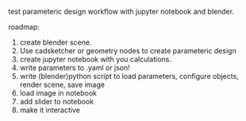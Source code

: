 test parameteric design workflow with jupyter notebook and blender.


roadmap:
1. create blender scene. 
2. Use cadsketcher or geometry nodes to create parameteric design
3. create jupyter notebook with you calculations.
4. write parameters to .yaml or json!
5. write (blender)python script to load parameters, configure objects, render scene, save image
6. load image in notebook
7. add slider to notebook
8. make it interactive 